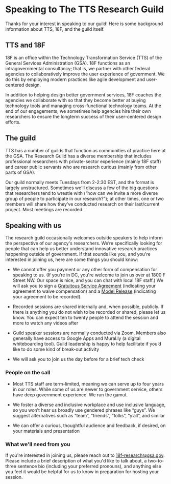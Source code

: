 # Speaking to The TTS Research Guild

Thanks for your interest in speaking to our guild! Here is some background information about TTS, 18F, and the guild itself.

## TTS and 18F

18F is an office within the Technology Transformation Service (TTS) of the General Services Administration (GSA). 18F functions as an intragovernmental consultancy; that is, we partner with other federal agencies to collaboratively improve the user experience of government. We do this by employing modern practices like agile development and user-centered design. 

In addition to helping design better government services, 18F coaches the agencies we collaborate with so that they become better at buying technology tools and managing cross-functional technology teams. At the end of our engagements, we sometimes help agencies hire their own researchers to ensure the longterm success of their user-centered design efforts.


## The guild

TTS has a number of guilds that function as communities of practice here at the GSA. The Research Guild has a diverse membership that includes professional researchers with private-sector experience (mainly 18F staff) and career public servants who are research curious (mainly from other parts of GSA).

Our guild normally meets Tuesdays from 2-2:30 EST, and the format is largely unstructured. Sometimes we'll discuss a few of the big questions that researchers tend to wrestle with (“how can we invite a more diverse group of people to participate in our research?”); at other times, one or two members will share how they’ve conducted research on their last/current project. Most meetings are recorded.


## Speaking with us

The research guild occasionally welcomes outside speakers to help inform the perspective of our agency's researchers. We’re specifically looking for people that can help us better understand innovative research practices happening outside of government. If that sounds like you, and you're interested in joining us, here are some things you should know:

- We cannot offer you payment or any other form of compensation for speaking to us. (If you’re in DC, you're welcome to join us over at 1800 F Street NW. Our space is nice, and you can chat with local 18F staff.) We will ask you to sign a [Gratuitous Service Agreement](https://github.com/18F/g-research/blob/master/gratuitous-services-agreement.md) (indicating your agreement to waive compensation) and a [Model Release](https://github.com/18F/g-research/blob/master/model-release.md) (indicating your agreement to be recorded). 

- Recorded sessions are shared internally and, when possible, publicly. If there is anything you do not wish to be recorded or shared, please let us know. You can expect ten to twenty people to attend the session and more to watch any videos after

- Guild speaker sessions are normally conducted via Zoom. Members also generally have access to Google Apps and Mural.ly (a digital whiteboarding tool). Guild leadership is happy to help facilitate if you’d like to do some kind of break-out activity

- We will ask you to join us the day before for a brief tech check


### People on the call

- Most TTS staff are term-limited, meaning we can serve up to four years in our roles. While some of us are newer to government service, others have deep government experience. We run the gamut.

- We foster a diverse and inclusive workplace and use inclusive language, so you won’t hear us broadly use gendered phrases like “guys”. We suggest alternatives such as “team”, “friends”, “folks”, “y’all”, and similar

- We can offer a curious, thoughtful audience and feedback, if desired, on your materials and presentation


### What we'll need from you

If you're interested in joining us, please reach out to 18f-research@gsa.gov. Please include a brief description of what you'd like to talk about, a two-to-three sentence bio (including your preferred pronouns), and anything else you feel it would be helpful for us to know in preparation for hosting your session.
